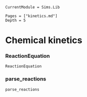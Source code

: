 ```@meta
CurrentModule = Sims.Lib
```
```@contents
Pages = ["kinetics.md"]
Depth = 5
```

# Chemical kinetics

### ReactionEquation
```@docs
ReactionEquation
```
### parse_reactions
```@docs
parse_reactions
```
